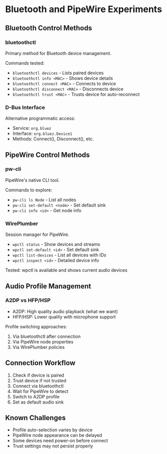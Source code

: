 # Bluetooth and PipeWire Experiments

## Bluetooth Control Methods

### bluetoothctl
Primary method for Bluetooth device management.

Commands tested:
- `bluetoothctl devices` - Lists paired devices
- `bluetoothctl info <MAC>` - Shows device details
- `bluetoothctl connect <MAC>` - Connects to device
- `bluetoothctl disconnect <MAC>` - Disconnects device
- `bluetoothctl trust <MAC>` - Trusts device for auto-reconnect

### D-Bus Interface
Alternative programmatic access:
- Service: `org.bluez`
- Interface: `org.bluez.Device1`
- Methods: Connect(), Disconnect(), etc.

## PipeWire Control Methods

### pw-cli
PipeWire's native CLI tool.

Commands to explore:
- `pw-cli ls Node` - List all nodes
- `pw-cli set-default <node>` - Set default sink
- `pw-cli info <id>` - Get node info

### WirePlumber
Session manager for PipeWire.
- `wpctl status` - Show devices and streams
- `wpctl set-default <id>` - Set default sink
- `wpctl list-devices` - List all devices with IDs
- `wpctl inspect <id>` - Detailed device info

Tested: wpctl is available and shows current audio devices

## Audio Profile Management

### A2DP vs HFP/HSP
- A2DP: High quality audio playback (what we want)
- HFP/HSP: Lower quality with microphone support

Profile switching approaches:
1. Via bluetoothctl after connection
2. Via PipeWire node properties
3. Via WirePlumber policies

## Connection Workflow
1. Check if device is paired
2. Trust device if not trusted
3. Connect via bluetoothctl
4. Wait for PipeWire to detect
5. Switch to A2DP profile
6. Set as default audio sink

## Known Challenges
- Profile auto-selection varies by device
- PipeWire node appearance can be delayed
- Some devices need power-on before connect
- Trust settings may not persist properly